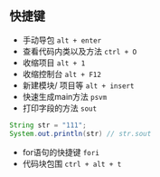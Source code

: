 ## 快捷键

- 手动导包 `alt + enter`
- 查看代码内类以及方法 `ctrl + O`
- 收缩项目  `alt + 1`
- 收缩控制台 `alt + F12`
- 新建模块/ 项目等 `alt + insert`
- 快速生成main方法 `psvm`
- 打印字段的方法 `sout`

```java   
String str = "111";
System.out.println(str) // str.sout
```

- for语句的快捷键 `fori`
- 代码块包围 `ctrl + alt + t`

